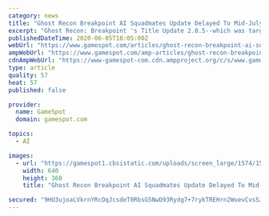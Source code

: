 ```yaml
---
category: news
title: "Ghost Recon Breakpoint AI Squadmates Update Delayed To Mid-July"
excerpt: "Ghost Recon: Breakpoint 's Title Update 2.0.5--which was targeting a June launch for PC, PlayStation 4, Stadia, and Xbox One--has been delayed, developer Ubisoft Paris confirmed. The studio is now folding that patch into the larger 2."
publishedDateTime: 2020-06-05T18:05:00Z
webUrl: "https://www.gamespot.com/articles/ghost-recon-breakpoint-ai-squadmates-update-delaye/1100-6478090/"
ampWebUrl: "https://www.gamespot.com/amp-articles/ghost-recon-breakpoint-ai-squadmates-update-delaye/1100-6478090/"
cdnAmpWebUrl: "https://www-gamespot-com.cdn.ampproject.org/c/s/www.gamespot.com/amp-articles/ghost-recon-breakpoint-ai-squadmates-update-delaye/1100-6478090/"
type: article
quality: 57
heat: 57
published: false

provider:
  name: GameSpot
  domain: gamespot.com

topics:
  - AI

images:
  - url: "https://gamespot1.cbsistatic.com/uploads/screen_large/1574/15746725/3674762-gng_site.jpg"
    width: 640
    height: 360
    title: "Ghost Recon Breakpoint AI Squadmates Update Delayed To Mid-July"

secured: "9HU3ujoaLVkrnYRcOqJcsdeT0RbsG5NwD93Rydg7+7rykTREHrn2WuevCvsSJQMTpAJ69m2CRQJjkbML/HbHZevoigGJ+nLMXl+dm8b2yYQuYk6s1svGRJshOph3qa3HkMQ2XC2VNabodT8UTjoR4g/jZ+AcWnyYe6nJ1/TXBwKuyqWtFIRmTK6mDv4sbgfD9lLBTacIjcFMbS6ZFFxASBvLhGx/pqEjmoef5tYVR1RZwmkDN3cguodB8NLbuhTi1DEa5zGdLY+nlOkXEUwjGKoNwtfK1584ukabqvWXxWq80QZOmug5pluSnM28npOb;JtXvxWei9spx6BJHl8q+gQ=="
---
```


